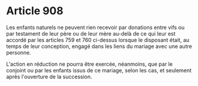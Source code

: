 # Article 908

Les enfants naturels ne peuvent rien recevoir par donations entre vifs ou par testament de leur père ou de leur mère au-delà de ce qui leur est accordé par les articles 759 et 760 ci-dessus lorsque le disposant était, au temps de leur conception, engagé dans les liens du mariage avec une autre personne.

L'action en réduction ne pourra être exercée, néanmoins, que par le conjoint ou par les enfants issus de ce mariage, selon les cas, et seulement après l'ouverture de la succession.
